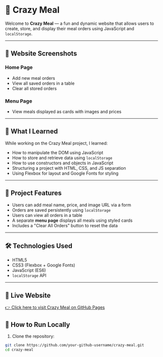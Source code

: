 # 🍔 Crazy Meal

Welcome to **Crazy Meal** — a fun and dynamic website that allows users to create, store, and display their meal orders using JavaScript and `localStorage`.

---

## 📸 Website Screenshots

### Home Page
- Add new meal orders
- View all saved orders in a table
- Clear all stored orders

### Menu Page
- View meals displayed as cards with images and prices

---

## 🧠 What I Learned

While working on the Crazy Meal project, I learned:

- How to manipulate the DOM using JavaScript
- How to store and retrieve data using `localStorage`
- How to use constructors and objects in JavaScript
- Structuring a project with HTML, CSS, and JS separation
- Using Flexbox for layout and Google Fonts for styling

---

## 🎯 Project Features

- Users can add meal name, price, and image URL via a form
- Orders are saved persistently using `localStorage`
- Users can view all orders in a table
- A separate **menu page** displays all meals using styled cards
- Includes a "Clear All Orders" button to reset the data

---

## 🛠️ Technologies Used

- HTML5
- CSS3 (Flexbox + Google Fonts)
- JavaScript (ES6)
- `localStorage` API

---

## 🔗 Live Website

[👉 Click here to visit Crazy Meal on GitHub Pages](https://your-github-username.github.io/crazy-meal/)


## 🚀 How to Run Locally

1. Clone the repository:

```bash
git clone https://github.com/your-github-username/crazy-meal.git
cd crazy-meal

